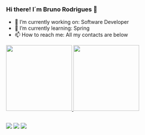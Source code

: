 ### Hi there! I´m Bruno Rodrigues 👋

- 🔭 I’m currently working on: Software Developer
- 🌱 I’m currently learning: Spring
- 📫 How to reach me: All my contacts are below

<div>
  <a href="https://github.com/rdbruno">
  <img height="180em" src="https://github-readme-stats.vercel.app/api?username=rdbruno&show_icons=true&theme=dracula&include_all_commits=true&count_private=true"/>
  <img height="180em" src="https://github-readme-stats.vercel.app/api/top-langs/?username=rdbruno&layout=compact&langs_count=16&theme=dracula"/>
</div>

##
  
<div>
  <a href="mailto:brunodaniele.br@gmail.com" target="_blank"><img src="https://img.shields.io/badge/Gmail-D14836?style=for-the-badge&logo=gmail&logoColor=white" target="_blank"></a> 
  <a href="https://www.instagram.com/notbrunn_/" target="_blank"><img src="https://img.shields.io/badge/Instagram-E4405F?style=for-the-badge&logo=instagram&logoColor=white" target="_blank"></a> 
  <a href="https://www.linkedin.com/in/bruno-rodrigues-developer/" target="_blank"><img src="https://img.shields.io/badge/LinkedIn-0077B5?style=for-the-badge&logo=linkedin&logoColor=white" target="_blank"></a> 
</div>
